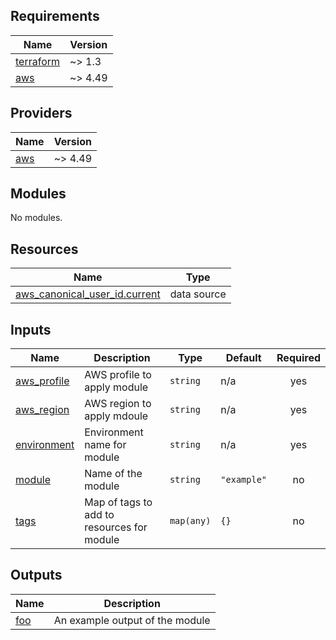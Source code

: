 ## Requirements

| Name | Version |
|------|---------|
| <a name="requirement_terraform"></a> [terraform](#requirement\_terraform) | ~> 1.3 |
| <a name="requirement_aws"></a> [aws](#requirement\_aws) | ~> 4.49 |

## Providers

| Name | Version |
|------|---------|
| <a name="provider_aws"></a> [aws](#provider\_aws) | ~> 4.49 |

## Modules

No modules.

## Resources

| Name | Type |
|------|------|
| [aws_canonical_user_id.current](https://registry.terraform.io/providers/hashicorp/aws/latest/docs/data-sources/canonical_user_id) | data source |

## Inputs

| Name | Description | Type | Default | Required |
|------|-------------|------|---------|:--------:|
| <a name="input_aws_profile"></a> [aws\_profile](#input\_aws\_profile) | AWS profile to apply module | `string` | n/a | yes |
| <a name="input_aws_region"></a> [aws\_region](#input\_aws\_region) | AWS region to apply mdoule | `string` | n/a | yes |
| <a name="input_environment"></a> [environment](#input\_environment) | Environment name for module | `string` | n/a | yes |
| <a name="input_module"></a> [module](#input\_module) | Name of the module | `string` | `"example"` | no |
| <a name="input_tags"></a> [tags](#input\_tags) | Map of tags to add to resources for module | `map(any)` | `{}` | no |

## Outputs

| Name | Description |
|------|-------------|
| <a name="output_foo"></a> [foo](#output\_foo) | An example output of the module |
